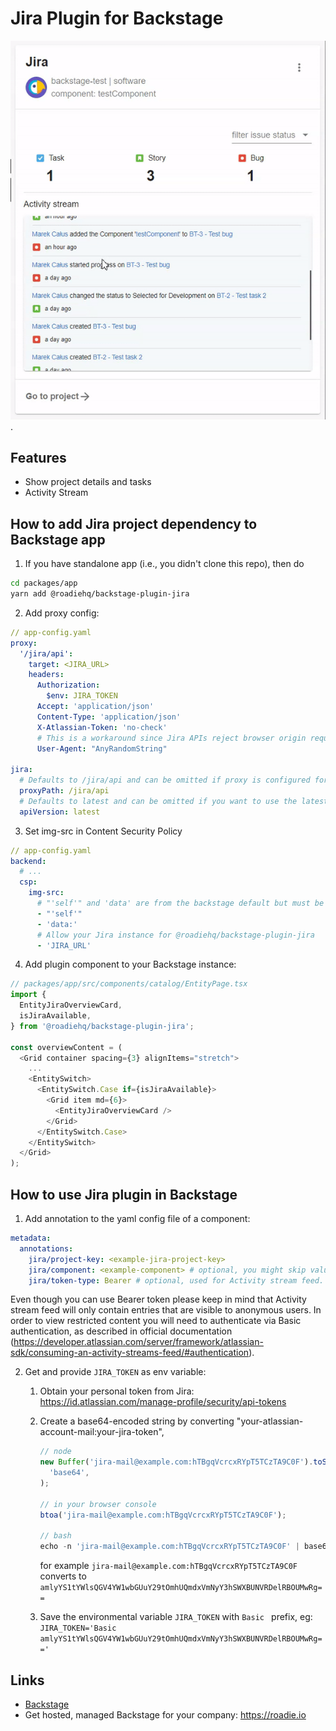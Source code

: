 # Jira Plugin for Backstage

![a Jira plugin for Backstage](./docs/jira-plugin.gif).

## Features

- Show project details and tasks
- Activity Stream

## How to add Jira project dependency to Backstage app

1. If you have standalone app (i.e., you didn't clone this repo), then do

```bash
cd packages/app
yarn add @roadiehq/backstage-plugin-jira
```

2. Add proxy config:

```yaml
// app-config.yaml
proxy:
  '/jira/api':
    target: <JIRA_URL>
    headers:
      Authorization:
        $env: JIRA_TOKEN
      Accept: 'application/json'
      Content-Type: 'application/json'
      X-Atlassian-Token: 'no-check'
      # This is a workaround since Jira APIs reject browser origin requests. Any dummy string without whitespace works.
      User-Agent: "AnyRandomString"

jira:
  # Defaults to /jira/api and can be omitted if proxy is configured for that url
  proxyPath: /jira/api
  # Defaults to latest and can be omitted if you want to use the latest version of the api
  apiVersion: latest
```

3. Set img-src in Content Security Policy

```yaml
// app-config.yaml
backend:
  # ...
  csp:
    img-src:
      # "'self'" and 'data' are from the backstage default but must be set since img-src is overriden
      - "'self'"
      - 'data:'
      # Allow your Jira instance for @roadiehq/backstage-plugin-jira
      - 'JIRA_URL'

```

4. Add plugin component to your Backstage instance:

```ts
// packages/app/src/components/catalog/EntityPage.tsx
import {
  EntityJiraOverviewCard,
  isJiraAvailable,
} from '@roadiehq/backstage-plugin-jira';

const overviewContent = (
  <Grid container spacing={3} alignItems="stretch">
    ...
    <EntitySwitch>
      <EntitySwitch.Case if={isJiraAvailable}>
        <Grid item md={6}>
          <EntityJiraOverviewCard />
        </Grid>
      </EntitySwitch.Case>
    </EntitySwitch>
  </Grid>
);
```

## How to use Jira plugin in Backstage

1. Add annotation to the yaml config file of a component:

```yaml
metadata:
  annotations:
    jira/project-key: <example-jira-project-key>
    jira/component: <example-component> # optional, you might skip value to fetch data for all components
    jira/token-type: Bearer # optional, used for Activity stream feed. If you are using Basic auth you can skip this.
```

Even though you can use Bearer token please keep in mind that Activity stream feed will only contain entries that are visible to anonymous users. In order to view restricted content you will need to authenticate via Basic authentication, as described in official documentation (https://developer.atlassian.com/server/framework/atlassian-sdk/consuming-an-activity-streams-feed/#authentication).

2. Get and provide `JIRA_TOKEN` as env variable:

   1. Obtain your personal token from Jira: https://id.atlassian.com/manage-profile/security/api-tokens
   2. Create a base64-encoded string by converting "your-atlassian-account-mail:your-jira-token",

      ```js
      // node
      new Buffer('jira-mail@example.com:hTBgqVcrcxRYpT5TCzTA9C0F').toString(
        'base64',
      );

      // in your browser console
      btoa('jira-mail@example.com:hTBgqVcrcxRYpT5TCzTA9C0F');

      // bash
      echo -n 'jira-mail@example.com:hTBgqVcrcxRYpT5TCzTA9C0F' | base64
      ```

      for example `jira-mail@example.com:hTBgqVcrcxRYpT5TCzTA9C0F` converts to `amlyYS1tYWlsQGV4YW1wbGUuY29tOmhUQmdxVmNyY3hSWXBUNVRDelRBOUMwRg==`

   3. Save the environmental variable `JIRA_TOKEN` with `Basic ` prefix, eg: `JIRA_TOKEN='Basic amlyYS1tYWlsQGV4YW1wbGUuY29tOmhUQmdxVmNyY3hSWXBUNVRDelRBOUMwRg=='`

## Links

- [Backstage](https://backstage.io)
- Get hosted, managed Backstage for your company: https://roadie.io
